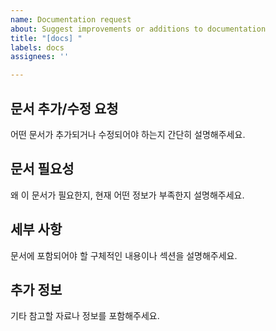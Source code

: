 ```yaml
---
name: Documentation request
about: Suggest improvements or additions to documentation
title: "[docs] "
labels: docs
assignees: ''

---
```


## 문서 추가/수정 요청
어떤 문서가 추가되거나 수정되어야 하는지 간단히 설명해주세요.

## 문서 필요성
왜 이 문서가 필요한지, 현재 어떤 정보가 부족한지 설명해주세요.

## 세부 사항
문서에 포함되어야 할 구체적인 내용이나 섹션을 설명해주세요.

## 추가 정보
기타 참고할 자료나 정보를 포함해주세요.
